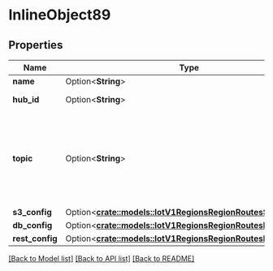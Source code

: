 # InlineObject89

## Properties

Name | Type | Description | Notes
------------ | ------------- | ------------- | -------------
**name** | Option<**String**> | Route name | [optional]
**hub_id** | Option<**String**> | ID of the route's hub | [optional]
**topic** | Option<**String**> | Topic the route subscribes to. It must be a valid MQTT topic and up to 65535 characters | [optional]
**s3_config** | Option<[**crate::models::IotV1RegionsRegionRoutesS3Config**](_iot_v1_regions__region__routes_s3_config.md)> |  | [optional]
**db_config** | Option<[**crate::models::IotV1RegionsRegionRoutesDbConfig**](_iot_v1_regions__region__routes_db_config.md)> |  | [optional]
**rest_config** | Option<[**crate::models::IotV1RegionsRegionRoutesRestConfig**](_iot_v1_regions__region__routes_rest_config.md)> |  | [optional]

[[Back to Model list]](../README.md#documentation-for-models) [[Back to API list]](../README.md#documentation-for-api-endpoints) [[Back to README]](../README.md)


